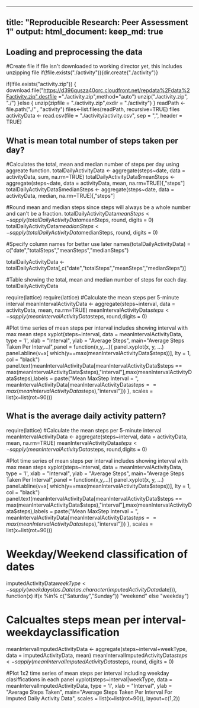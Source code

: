 
---
title: "Reproducible Research: Peer Assessment 1"
output: 
  html_document:
    keep_md: true
---


## Loading and preprocessing the data
#Create file if file isn't downloaded to working director yet, this includes unzipping file 
  if(!file.exists("./activity")){dir.create("./activity")}
  
  if(!file.exists("activity.zip"))
  {
    download.file("https://d396qusza40orc.cloudfront.net/repdata%2Fdata%2Factivity.zip",destfile ="./activity.zip",method="auto")
    unzip("./activity.zip", "./")
  }else
  {
    unzip(zipfile = "./activity.zip",exdir = "./activity")
  }
  readPath <- file.path("./" , "activity")
  files<-list.files(readPath, recursive=TRUE)
  files
  activityData <- read.csv(file = "./activity/activity.csv", sep = ",", header = TRUE)

## What is mean total number of steps taken per day?
#Calculates the total, mean and median number of steps per day using aggreate function.
totalDailyActivityData <- aggregate(steps~date, data = activityData, sum, na.rm=TRUE)
totalDailyActivityData$meanSteps <- aggregate(steps~date, data = activityData, mean, na.rm=TRUE)[,"steps"]
totalDailyActivityData$medianSteps <- aggregate(steps~date, data = activityData, median, na.rm=TRUE)[,"steps"]

#Round mean and median steps since steps will always be a whole number and can't be a fraction.
totalDailyActivityData$meanSteps <- sapply(totalDailyActivityData$meanSteps, round, digits = 0)
totalDailyActivityData$meadianSteps <- sapply(totalDailyActivityData$medianSteps, round, digits = 0)

#Specify column names for better use later
names(totalDailyActivityData) = c("date","totalSteps","meanSteps","medianSteps")

totalDailyActivityData <- totalDailyActivityData[,c("date","totalSteps","meanSteps","medianSteps")]

#Table showing the total, mean and median number of steps for each day.
totalDailyActivityData

require(lattice)
require(lattice)
#Calculate the mean steps per 5-minute interval
meanIntervalActivityData <- aggregate(steps~interval, data = activityData, mean, na.rm=TRUE)
meanIntervalActivityData$steps <- sapply(meanIntervalActivityData$steps, round,digits = 0)

#Plot time series of mean steps per interval includes showing interval with max mean steps
xyplot(steps~interval, data = meanIntervalActivityData, type = 'l', xlab  = "Interval", ylab = "Average Steps", main="Average Steps Taken Per Interval",panel = function(x,y,...){
                panel.xyplot(x, y, ...)
                panel.abline(v=x[ which(y==max(meanIntervalActivityData$steps))], lty = 1, col = "black")
                panel.text(meanIntervalActivityData[meanIntervalActivityData$steps == max(meanIntervalActivityData$steps),"interval"],max(meanIntervalActivityData$steps),labels = paste("Mean MaxStep Interval = ",  meanIntervalActivityData[meanIntervalActivityData$steps == max(meanIntervalActivityData$steps),"interval"]))
            }, scales = list(x=list(rot=90)))

## What is the average daily activity pattern?
require(lattice)
#Calculate the mean steps per 5-minute interval
meanIntervalActivityData <- aggregate(steps~interval, data = activityData, mean, na.rm=TRUE)
meanIntervalActivityData$steps <- sapply(meanIntervalActivityData$steps, round,digits = 0)

#Plot time series of mean steps per interval includes showing interval with max mean steps
xyplot(steps~interval, data = meanIntervalActivityData, type = 'l', xlab  = "Interval", ylab = "Average Steps", main="Average Steps Taken Per Interval",panel = function(x,y,...){
                panel.xyplot(x, y, ...)
                panel.abline(v=x[ which(y==max(meanIntervalActivityData$steps))], lty = 1, col = "black")
                panel.text(meanIntervalActivityData[meanIntervalActivityData$steps == max(meanIntervalActivityData$steps),"interval"],max(meanIntervalActivityData$steps),labels = paste("Mean MaxStep Interval = ",  meanIntervalActivityData[meanIntervalActivityData$steps == max(meanIntervalActivityData$steps),"interval"]))
            }, scales = list(x=list(rot=90)))

# Weekday/Weekend classification of dates
imputedActivityData$weekType <- sapply(weekdays(as.Date(as.character(imputedActivityData$date))), function(x) if(x %in% c("Saturday","Sunday")) "weekend" else "weekday")

# Calcualtes steps mean per interval-weekdayclassification 
meanIntervalImputedActivityData <- aggregate(steps~interval+weekType, data = imputedActivityData, mean)
meanIntervalImputedActivityData$steps <- sapply(meanIntervalImputedActivityData$steps, round, digits = 0)

#Plot 1x2 time series of mean steps per interval including weekday clasiffications in each panel
xyplot(steps~interval|weekType, data = meanIntervalImputedActivityData, type = 'l', xlab  = "Interval", ylab = "Average Steps Taken", main="Average Steps Taken Per Interval For Imputed Daily Activity Data", scales = list(x=list(rot=90)), layout=c(1,2))
